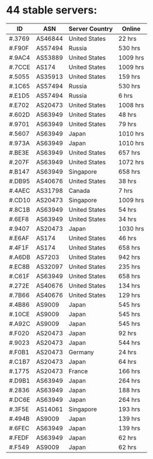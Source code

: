 # 44 stable servers:

| ID | ASN | Server Country | Online |
| ------ | ------ | ------ | ------ |
| #.3769 | AS46844 | United States | 22 hrs |
| #.F90F | AS57494 | Russia | 530 hrs |
| #.9AC4 | AS53889 | United States | 1009 hrs |
| #.7CCE | AS174 | United States | 1009 hrs |
| #.5055 | AS35913 | United States | 159 hrs |
| #.1C65 | AS57494 | Russia | 530 hrs |
| #.E1D5 | AS57494 | Russia | 6 hrs |
| #.E702 | AS20473 | United States | 1008 hrs |
| #.602D | AS63949 | United States | 48 hrs |
| #.9701 | AS63949 | United States | 79 hrs |
| #.5607 | AS63949 | Japan | 1010 hrs |
| #.973A | AS63949 | Japan | 1010 hrs |
| #.BE3E | AS63949 | United States | 657 hrs |
| #.207F | AS63949 | United States | 1072 hrs |
| #.B147 | AS63949 | Singapore | 658 hrs |
| #.DB95 | AS40676 | United States | 38 hrs |
| #.4AEC | AS31798 | Canada | 7 hrs |
| #.CD10 | AS20473 | Singapore | 1009 hrs |
| #.8C1B | AS63949 | United States | 54 hrs |
| #.6EF8 | AS63949 | United States | 34 hrs |
| #.9407 | AS20473 | Japan | 1030 hrs |
| #.E6AF | AS174 | United States | 46 hrs |
| #.4F1F | AS174 | United States | 658 hrs |
| #.A6DB | AS7203 | United States | 942 hrs |
| #.EC8B | AS32097 | United States | 235 hrs |
| #.C61F | AS63949 | United States | 658 hrs |
| #.272E | AS40676 | United States | 134 hrs |
| #.7B66 | AS40676 | United States | 129 hrs |
| #.4B86 | AS9009 | Japan | 545 hrs |
| #.10CE | AS9009 | Japan | 545 hrs |
| #.A92C | AS9009 | Japan | 545 hrs |
| #.F020 | AS20473 | Japan | 92 hrs |
| #.9023 | AS20473 | Japan | 544 hrs |
| #.F0B1 | AS20473 | Germany | 24 hrs |
| #.C1B7 | AS20473 | Japan | 64 hrs |
| #.1775 | AS20473 | France | 166 hrs |
| #.D9B1 | AS63949 | Japan | 264 hrs |
| #.2836 | AS63949 | Japan | 188 hrs |
| #.DC6E | AS63949 | Japan | 264 hrs |
| #.3F5E | AS14061 | Singapore | 193 hrs |
| #.494B | AS9009 | Japan | 139 hrs |
| #.6FEC | AS63949 | Japan | 139 hrs |
| #.FEDF | AS63949 | Japan | 62 hrs |
| #.F549 | AS9009 | Japan | 62 hrs |

